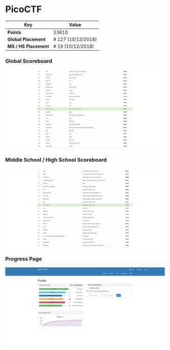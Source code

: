 # PicoCTF

Key                     | Value
----------------------- | --------------------
**Points**              | 23610
**Global Placement**    | # 127 (10/12/2018)
**MS / HS Placement**   | # 19 (10/12/2018)

### Global Scoreboard
![scoreboard.png not found](images/scoreboard.png)

### Middle School / High School Scoreboard
![scoreboard_hs.png not found](images/scoreboard_hs.png)

### Progress Page
![progress.png not found](images/progress.png)
